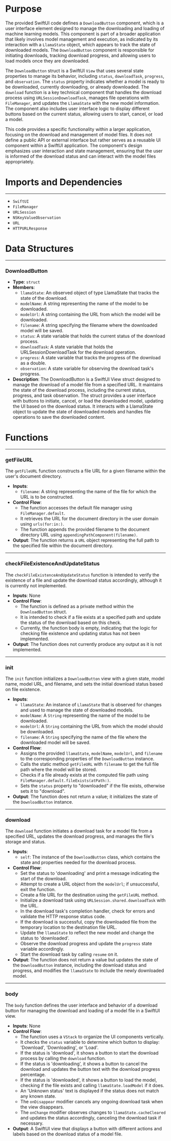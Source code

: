 # Purpose
The provided SwiftUI code defines a `DownloadButton` component, which is a user interface element designed to manage the downloading and loading of machine learning models. This component is part of a broader application that likely involves model management and execution, as indicated by its interaction with a `LlamaState` object, which appears to track the state of downloaded models. The `DownloadButton` component is responsible for initiating downloads, tracking download progress, and allowing users to load models once they are downloaded.

The `DownloadButton` struct is a SwiftUI `View` that uses several state properties to manage its behavior, including `status`, `downloadTask`, `progress`, and `observation`. The `status` property indicates whether a model is ready to be downloaded, currently downloading, or already downloaded. The `download` function is a key technical component that handles the download process using `URLSessionDownloadTask`, manages file operations with `FileManager`, and updates the `LlamaState` with the new model information. The component also includes user interface logic to display different buttons based on the current status, allowing users to start, cancel, or load a model.

This code provides a specific functionality within a larger application, focusing on the download and management of model files. It does not define a public API or external interface but rather serves as a reusable UI component within a SwiftUI application. The component's design emphasizes user interaction and state management, ensuring that the user is informed of the download status and can interact with the model files appropriately.
# Imports and Dependencies

---
- `SwiftUI`
- `FileManager`
- `URLSession`
- `NSKeyValueObservation`
- `URL`
- `HTTPURLResponse`


# Data Structures

---
### DownloadButton
- **Type**: `struct`
- **Members**:
    - `llamaState`: An observed object of type LlamaState that tracks the state of the download.
    - `modelName`: A string representing the name of the model to be downloaded.
    - `modelUrl`: A string containing the URL from which the model will be downloaded.
    - `filename`: A string specifying the filename where the downloaded model will be saved.
    - `status`: A state variable that holds the current status of the download process.
    - `downloadTask`: A state variable that holds the URLSessionDownloadTask for the download operation.
    - `progress`: A state variable that tracks the progress of the download as a double.
    - `observation`: A state variable for observing the download task's progress.
- **Description**: The DownloadButton is a SwiftUI View struct designed to manage the download of a model file from a specified URL. It maintains the state of the download process, including the current status, progress, and task observation. The struct provides a user interface with buttons to initiate, cancel, or load the downloaded model, updating the UI based on the download status. It interacts with a LlamaState object to update the state of downloaded models and handles file operations to save the downloaded content.


# Functions

---
### getFileURL
The `getFileURL` function constructs a file URL for a given filename within the user's document directory.
- **Inputs**:
    - `filename`: A string representing the name of the file for which the URL is to be constructed.
- **Control Flow**:
    - The function accesses the default file manager using `FileManager.default`.
    - It retrieves the URL for the document directory in the user domain using `urls(for:in:)`.
    - The function appends the provided filename to the document directory URL using `appendingPathComponent(filename)`.
- **Output**: The function returns a `URL` object representing the full path to the specified file within the document directory.


---
### checkFileExistenceAndUpdateStatus
The `checkFileExistenceAndUpdateStatus` function is intended to verify the existence of a file and update the download status accordingly, although it is currently not implemented.
- **Inputs**: None
- **Control Flow**:
    - The function is defined as a private method within the `DownloadButton` struct.
    - It is intended to check if a file exists at a specified path and update the status of the download based on this check.
    - Currently, the function body is empty, indicating that the logic for checking file existence and updating status has not been implemented.
- **Output**: The function does not currently produce any output as it is not implemented.


---
### init
The `init` function initializes a `DownloadButton` view with a given state, model name, model URL, and filename, and sets the initial download status based on file existence.
- **Inputs**:
    - `llamaState`: An instance of `LlamaState` that is observed for changes and used to manage the state of downloaded models.
    - `modelName`: A `String` representing the name of the model to be downloaded.
    - `modelUrl`: A `String` containing the URL from which the model should be downloaded.
    - `filename`: A `String` specifying the name of the file where the downloaded model will be saved.
- **Control Flow**:
    - Assigns the provided `llamaState`, `modelName`, `modelUrl`, and `filename` to the corresponding properties of the `DownloadButton` instance.
    - Calls the static method `getFileURL` with `filename` to get the full file path where the model will be stored.
    - Checks if a file already exists at the computed file path using `FileManager.default.fileExists(atPath:)`.
    - Sets the `status` property to "downloaded" if the file exists, otherwise sets it to "download".
- **Output**: The function does not return a value; it initializes the state of the `DownloadButton` instance.


---
### download
The `download` function initiates a download task for a model file from a specified URL, updates the download progress, and manages the file's storage and status.
- **Inputs**:
    - `self`: The instance of the `DownloadButton` class, which contains the state and properties needed for the download process.
- **Control Flow**:
    - Set the status to 'downloading' and print a message indicating the start of the download.
    - Attempt to create a URL object from the `modelUrl`; if unsuccessful, exit the function.
    - Create a file URL for the destination using the `getFileURL` method.
    - Initialize a download task using `URLSession.shared.downloadTask` with the URL.
    - In the download task's completion handler, check for errors and validate the HTTP response status code.
    - If the download is successful, copy the downloaded file from the temporary location to the destination file URL.
    - Update the `llamaState` to reflect the new model and change the status to 'downloaded'.
    - Observe the download progress and update the `progress` state variable accordingly.
    - Start the download task by calling `resume` on it.
- **Output**: The function does not return a value but updates the state of the `DownloadButton` instance, including the download status and progress, and modifies the `llamaState` to include the newly downloaded model.


---
### body
The `body` function defines the user interface and behavior of a download button for managing the download and loading of a model file in a SwiftUI view.
- **Inputs**: None
- **Control Flow**:
    - The function uses a `VStack` to organize the UI components vertically.
    - It checks the `status` variable to determine which button to display: 'Download', 'Downloading', or 'Load'.
    - If the status is 'download', it shows a button to start the download process by calling the `download` function.
    - If the status is 'downloading', it shows a button to cancel the download and updates the button text with the download progress percentage.
    - If the status is 'downloaded', it shows a button to load the model, checking if the file exists and calling `llamaState.loadModel` if it does.
    - An 'Unknown status' text is displayed if the status does not match any known state.
    - The `onDisappear` modifier cancels any ongoing download task when the view disappears.
    - The `onChange` modifier observes changes to `llamaState.cacheCleared` and updates the status accordingly, canceling the download task if necessary.
- **Output**: A SwiftUI view that displays a button with different actions and labels based on the download status of a model file.


